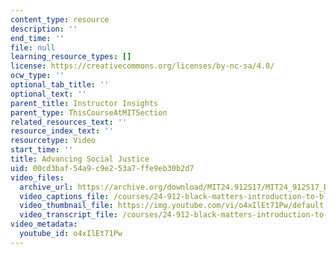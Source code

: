 ```yaml
---
content_type: resource
description: ''
end_time: ''
file: null
learning_resource_types: []
license: https://creativecommons.org/licenses/by-nc-sa/4.0/
ocw_type: ''
optional_tab_title: ''
optional_text: ''
parent_title: Instructor Insights
parent_type: ThisCourseAtMITSection
related_resources_text: ''
resource_index_text: ''
resourcetype: Video
start_time: ''
title: Advancing Social Justice
uid: 00cd3baf-54a9-c9e2-53a7-ffe9eb30b2d7
video_files:
  archive_url: https://archive.org/download/MIT24.912S17/MIT24_912S17_DeGraff_Advancing_Social_Justice_300k.mp4
  video_captions_file: /courses/24-912-black-matters-introduction-to-black-studies-spring-2017/fa6b14e9c4325d5fadf44f26a6ae2b07_o4xIlEt71Pw.vtt
  video_thumbnail_file: https://img.youtube.com/vi/o4xIlEt71Pw/default.jpg
  video_transcript_file: /courses/24-912-black-matters-introduction-to-black-studies-spring-2017/1170a5557bc185f761d7d71ceafb262a_o4xIlEt71Pw.pdf
video_metadata:
  youtube_id: o4xIlEt71Pw
---
```

